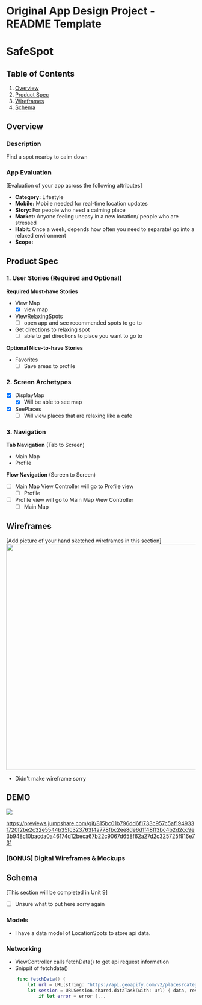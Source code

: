 Original App Design Project - README Template
===

# SafeSpot

## Table of Contents

1. [Overview](#Overview)
2. [Product Spec](#Product-Spec)
3. [Wireframes](#Wireframes)
4. [Schema](#Schema)

## Overview

### Description

Find a spot nearby to calm down

### App Evaluation

[Evaluation of your app across the following attributes]
- **Category:** Lifestyle
- **Mobile:** Mobile needed for real-time location updates
- **Story:** For people who need a calming place
- **Market:** Anyone feeling uneasy in a new location/ people who are stressed 
- **Habit:** Once a week, depends how often you need to separate/ go into a relaxed environment 
- **Scope:**

## Product Spec

### 1. User Stories (Required and Optional)

**Required Must-have Stories**

* View Map
    - [x] view map
* ViewRelaxingSpots
    - [ ] open app and see recommended spots to go to
* Get directions to relaxing spot
    - [ ] able to get directions to place you want to go to

**Optional Nice-to-have Stories**

* Favorites
    - [ ] Save areas to profile

### 2. Screen Archetypes

- [x] DisplayMap
    - [x] Will be able to see map

- [x] SeePlaces
    - [ ] Will view places that are relaxing like a cafe

### 3. Navigation

**Tab Navigation** (Tab to Screen)

* Main Map
* Profile


**Flow Navigation** (Screen to Screen)

- [ ] Main Map View Controller will go to Profile view
    - [ ] Profile
- [ ] Profile view will go to Main Map View Controller
    - [ ] Main Map

## Wireframes

[Add picture of your hand sketched wireframes in this section]
<img src="YOUR_WIREFRAME_IMAGE_URL" width=600>
* Didn't make wireframe sorry

## DEMO
<a href="https://jmp.sh/s/zVmOxG4WpyOl9cOW4pO3"><img style="max-width:400px;" src="https://previews.jumpshare.com/gif/815bc01b796dd6f1733c957c5af194933f720f2be2c32e5544b35fc323763f4a778fbc2ee8de6d1f48ff3bc4b2d2cc9e3b948c10bacda0a46174d12beca67b22c9067d658f62a27d2c325725f916e731"></a>

https://previews.jumpshare.com/gif/815bc01b796dd6f1733c957c5af194933f720f2be2c32e5544b35fc323763f4a778fbc2ee8de6d1f48ff3bc4b2d2cc9e3b948c10bacda0a46174d12beca67b22c9067d658f62a27d2c325725f916e731

### [BONUS] Digital Wireframes & Mockups


## Schema 

[This section will be completed in Unit 9]
- [ ] Unsure what to put here sorry again

### Models

- I have a data model of LocationSpots to store api data.

### Networking

- ViewController calls fetchData() to get api request information
- Snippit of fetchdata()
```swift
    func fetchData() {
        let url = URL(string: "https://api.geoapify.com/v2/places?categories=catering.cafe&filter=circle:-73.9712,40.7831,7000&limit=5&apiKey=...")!
        let session = URLSession.shared.dataTask(with: url) { data, response, error in
            if let error = error {...
```
